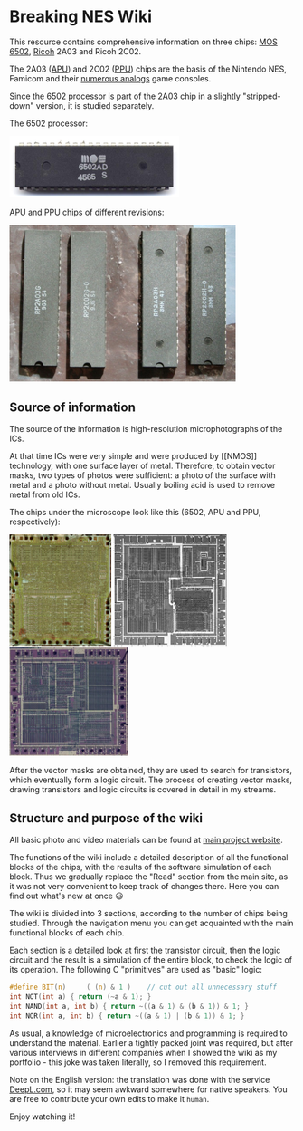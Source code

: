 # Breaking NES Wiki

This resource contains comprehensive information on three chips: [MOS](MOS.md) [6502](6502/Readme.md), [Ricoh](Ricoh.md) 2A03 and Ricoh 2C02.

The 2A03 ([APU](APU/Readme.md)) and 2C02 ([PPU](PPU/Readme.md)) chips are the basis of the Nintendo NES, Famicom and their [numerous analogs](Dendy.md) game consoles.

Since the 6502 processor is part of the 2A03 chip in a slightly "stripped-down" version, it is studied separately.

The 6502 processor:

<img src="/BreakingNESWiki/imgstore/mos_6502ad_top.jpg" width="300px">

APU and PPU chips of different revisions:

<img src="/BreakingNESWiki/imgstore/2701408_600px.jpg" width="400px">

## Source of information

The source of the information is high-resolution microphotographs of the ICs.

At that time ICs were very simple and were produced by [[NMOS]] technology, with one surface layer of metal. Therefore, to obtain vector masks, two types of photos were sufficient: a photo of the surface with metal and a photo without metal. Usually boiling acid is used to remove metal from old ICs.

The chips under the microscope look like this (6502, APU and PPU, respectively):

<img src="/BreakingNESWiki/imgstore/6502_die_shot.jpg" width="180px"> <img src="/BreakingNESWiki/imgstore/apu_die_shot.jpg" width="200px"> <img src="/BreakingNESWiki/imgstore/ppu_die_shot.jpg" width="210px">

After the vector masks are obtained, they are used to search for transistors, which eventually form a logic circuit.
The process of creating vector masks, drawing transistors and logic circuits is covered in detail in my streams.

## Structure and purpose of the wiki

All basic photo and video materials can be found at [main project website](http://breaknes.com).

The functions of the wiki include a detailed description of all the functional blocks of the chips, with the results of the software simulation of each block. Thus we gradually replace the "Read" section from the main site, as it was not very convenient to keep track of changes there. Here you can find out what's new at once :smiley:

The wiki is divided into 3 sections, according to the number of chips being studied. Through the navigation menu you can get acquainted with the main functional blocks of each chip.

Each section is a detailed look at first the transistor circuit, then the logic circuit and the result is a simulation of the entire block, to check the logic of its operation. The following C "primitives" are used as "basic" logic:
```c
#define BIT(n)     ( (n) & 1 )    // cut out all unnecessary stuff
int NOT(int a) { return (~a & 1); }
int NAND(int a, int b) { return ~((a & 1) & (b & 1)) & 1; }
int NOR(int a, int b) { return ~((a & 1) | (b & 1)) & 1; }
```

As usual, a knowledge of microelectronics and programming is required to understand the material. Earlier a tightly packed joint was required, but after various interviews in different companies when I showed the wiki as my portfolio - this joke was taken literally, so I removed this requirement.

Note on the English version: the translation was done with the service [DeepL.com](http://DeepL.com), so it may seem awkward somewhere for native speakers. You are free to contribute your own edits to make it `human`.

Enjoy watching it!
